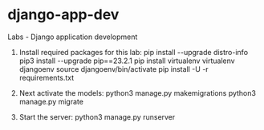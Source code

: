 # django-app-dev
Labs - Django application development

1. Install required packages for this lab:
pip install --upgrade distro-info
pip3 install --upgrade pip==23.2.1
pip install virtualenv
virtualenv djangoenv
source djangoenv/bin/activate
pip install -U -r requirements.txt

2. Next activate the models:
python3 manage.py makemigrations
python3 manage.py migrate

3. Start the server:
python3 manage.py runserver
